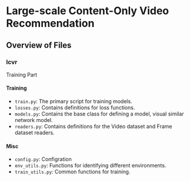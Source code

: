 # Large-scale Content-Only Video Recommendation
## Overview of Files

### lcvr 
Training Part
#### Training
* `train.py`: The primary script for training models.
* `losses.py`: Contains definitions for loss functions.
* `models.py`: Contains the base class for defining a model, visual similar network model.
* `readers.py`: Contains definitions for the Video dataset and Frame dataset readers.

#### Misc
* `config.py`: Configration
* `env_utils.py`: Functions for identifying different environments.
* `train_utils.py`: Common functions for training.
